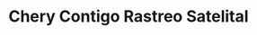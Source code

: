 ---
title: "Chery Contigo Rastreo Satelital"
url: /caracas/chery-contigo-rastreo-satelital/
shop: piezas de automóviles
---